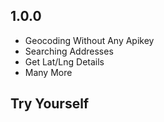 ## 1.0.0

* Geocoding Without Any Apikey
* Searching Addresses
* Get Lat/Lng Details
* Many More
## Try Yourself
